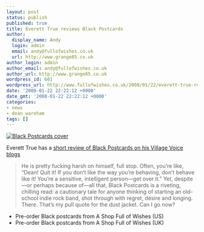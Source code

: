 ```yaml
---
layout: post
status: publish
published: true
title: Everett True reviews Black Postcards
author:
  display_name: Andy
  login: admin
  email: andy@fullofwishes.co.uk
  url: http://www.grange85.co.uk
author_login: admin
author_email: andy@fullofwishes.co.uk
author_url: http://www.grange85.co.uk
wordpress_id: 601
wordpress_url: http://www.fullofwishes.co.uk/2008/01/22/everett-true-reviews-black-postcards/
date: '2008-01-22 22:22:12 +0000'
date_gmt: '2008-01-22 22:22:12 +0000'
categories:
- news
- dean wareham
tags: []
---
```

<div class="imagebox-a"><a href="/wp/wp-content/uploads/2007/12/410aifzt3sl.jpg" title="Black Postcards cover"><img src="http://www.fullofwishes.co.uk/wp/wp-content/uploads/2007/12/410aifzt3sl.thumbnail.jpg" alt='Black Postcards cover' /></a></div>
<p>Everett True has a <a href="http://blogs.villagevoice.com/music/archives/2008/01/hugs_dean_wareham_laurie_lindeen.php">short review of Black Postcards on his Village Voice blogs</a></p>
<blockquote><p>He is pretty fucking harsh on himself, full stop. Often, you’re like, “Dean! Quit it! If you don’t like the way you’re behaving, don’t behave like it! You’re a sensitive, intelligent person—get over it.” Yet, despite—or perhaps because of—all that, Black Postcards is a riveting, chilling read: a cautionary tale for anyone thinking of starting an old-school indie rock band, shot through with regret, desire and longing. There. That’s my pull quote for the dust jacket. Can I go now?</p></blockquote>
<ul>
<li><span class="removed_link" title="http://shop.fullofwishes.co.uk/us/1594201552">Pre-order Black postcards from A Shop Full of Wishes (US)</span></li>
<li><span class="removed_link" title="http://shop.fullofwishes.co.uk/uk/1594201552">Pre-order Black postcards from A Shop Full of Wishes (UK)</span></li>
</ul>
